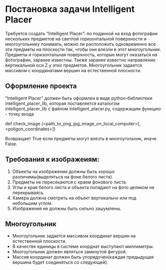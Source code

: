 # Постановка задачи Intelligent Placer
Требуется создать “Intelligent Placer”: по поданной на вход фотографии нескольких предметов на светлой горизонтальной поверхности и многоугольнику понимать, можно ли расположить одновременно все эти предметы на плоскости так, чтобы они влезли в этот многоугольник. Предметы и горизонтальная поверхность, которые могут оказаться на фотографии, заранее известны. Также заранее известно направление вертикальной оси Z у этих предметов. Многоугольник задается массивом с координатами вершин на естественной плоскости.

## Оформление проекта
 “Intelligent Placer” должен быть оформлен в виде python-библиотеки intelligent_placer_lib, которая поставляется каталогом intelligent_placer_lib с файлом intelligent_placer.py, содержащим функцию - точку входа 
 
def check_image (<path_to_png_jpg_image_on_local_computer>[, <poligon_coordinates>])

Возвращает True если предметы могут влезть в многоугольник, иначе False.

## Требования к изображеиям:

1) Объекты на изображении должны быть хорошо различимы(выделяться на фоне белого листа).
3) Предметы не пересекаются с краем фонового листа.
4) Углы и края белого листа и объекта попадают на фото целиком не перекрываясь.
5) Камера должна смотреть на объект вертикально или под небольшим углом.
6) Изображения не должны быть сильно зашумлены.

## Многоугольник
* Многоугольник задается массивом координат вершин на естественной плоскости.
* В качестве единицы в системе коорднат выступают миллиметры. 
* Многоугольник должен являться замкнутой фигурой.
* Массив координат должен быть упорядочен(каждая предыдущая вершина будет соединяться со следующей).

